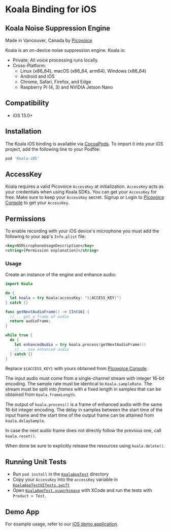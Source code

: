 # Koala Binding for iOS

## Koala Noise Suppression Engine

Made in Vancouver, Canada by [Picovoice](https://picovoice.ai)

Koala is an on-device noise suppression engine. Koala is:

- Private; All voice processing runs locally.
- Cross-Platform:
  - Linux (x86_64), macOS (x86_64, arm64), Windows (x86_64)
  - Android and iOS
  - Chrome, Safari, Firefox, and Edge
  - Raspberry Pi (4, 3) and NVIDIA Jetson Nano

## Compatibility

- iOS 13.0+

## Installation

The Koala iOS binding is available via [CocoaPods](https://cocoapods.org/pods/Koala-iOS). To import it into your iOS project, add the following line to your Podfile:

```ruby
pod 'Koala-iOS'
```

## AccessKey

Koala requires a valid Picovoice `AccessKey` at initialization. `AccessKey` acts as your credentials when using Koala
SDKs. You can get your `AccessKey` for free. Make sure to keep your `AccessKey` secret.
Signup or Login to [Picovoice Console](https://console.picovoice.ai/) to get your `AccessKey`.

## Permissions

To enable recording with your iOS device's microphone you must add the following to your app's `Info.plist` file:
```xml
<key>NSMicrophoneUsageDescription</key>
<string>[Permission explanation]</string>
```

### Usage

Create an instance of the engine and enhance audio:

```swift
import Koala

do {
  let koala = try Koala(accessKey: "${ACCESS_KEY}")
} catch {}

func getNextAudioFrame() -> [Int16] {
  // .. get a frame of audio
  return audioFrame;
}

while true {
  do {
    let enhancedAudio = try koala.process(getNextAudioFrame())
    // .. use enhanced audio
  } catch {}
}
```

Replace `${ACCESS_KEY}` with yours obtained from [Picovoice Console](https://console.picovoice.ai/).

The input audio must come from a single-channel stream with integer 16-bit encoding. The sample rate must be identical
to `Koala.sampleRate`. The stream must be split into *frames* with a fixed length in samples that can be obtained
from `Koala.frameLength`.

The output of `koala.process()` is a frame of enhanced audio with the same 16-bit integer encoding. The delay in
samples between the start time of the input frame and the start time of the output frame can be attained from
`koala.delaySample`.

In case the next audio frame does not directly follow the previous one, call `koala.reset()`.

When done be sure to explicitly release the resources using `koala.delete()`.

## Running Unit Tests

- Run `pod install` in the [`KoalaAppTest`](./KoalaAppTest) directory
- Copy your `AccessKey` into the `accessKey` variable in [`KoalaAppTestUITests.swift`](./KoalaAppTest/KoalaAppTestUITests/KoalaAppTestUITests.swift)
- Open [`KoalaAppTest.xcworkspace`](KoalaAppTest/KoalaAppTest.xcworkspace) with XCode and run the tests with `Product > Test`.

## Demo App

For example usage, refer to our [iOS demo application](../../demo/ios).
